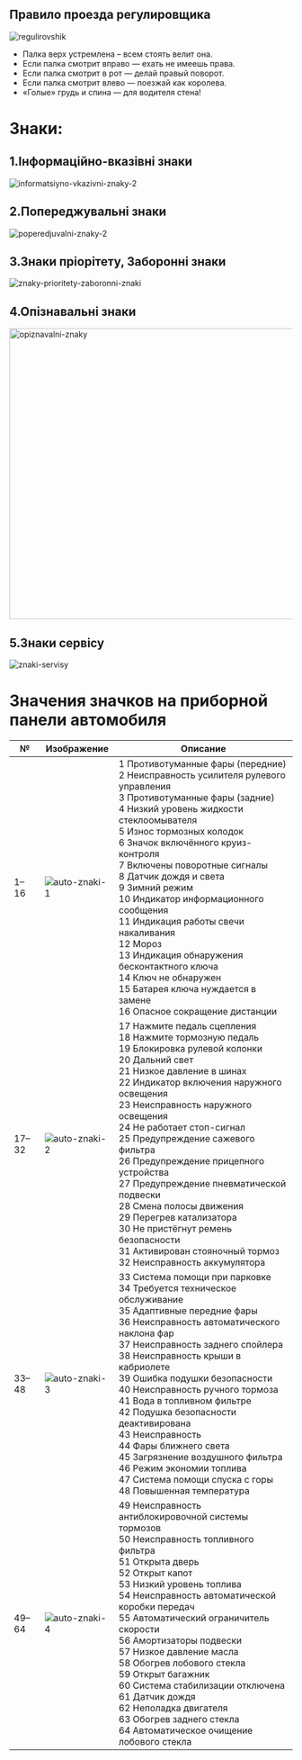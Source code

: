 ## Правило проезда регулировщика
![regulirovshik](https://github.com/user-attachments/assets/7ed00f79-9bd1-4259-a84e-d5452b25f8e7)
 - Палка верх устремлена – всем стоять велит она.
 - Если палка смотрит вправо — ехать не имеешь права.
 - Если палка смотрит в рот — делай правый поворот.
 - Если палка смотрит влево — поезжай как королева.
 - «Голые» грудь и спина — для водителя стена!

# Знаки:

## 1.Інформаційно-вказівні знаки
![informatsiyno-vkazivni-znaky-2](https://github.com/user-attachments/assets/e6c75b24-e0ce-48d5-927d-ba77a7697dc3)

## 2.Попереджувальні знаки
![poperedjuvalni-znaky-2](https://github.com/user-attachments/assets/19c4dde7-a14d-4333-8bf9-cdc213984c25)

## 3.Знаки пріорітету, Заборонні знаки 
![znaky-prioritety-zaboronni-znaki](https://github.com/user-attachments/assets/7a4d963d-4000-416f-9507-7940121d3e12)

## 4.Опізнавальні знаки
<img width="750" height="517" alt="opiznavalni-znaky" src="https://github.com/user-attachments/assets/68323dd7-7945-4a73-a3f6-05c5c81cfd76" />

## 5.Знаки сервісу
![znaki-servisy](https://github.com/user-attachments/assets/a91ab4d6-85c0-4647-ba38-29ca373508e3)


# Значения значков на приборной панели автомобиля

| № | Изображение | Описание |
|------------|-------------|----------|
| 1–16 | ![auto-znaki-1](https://github.com/user-attachments/assets/c56130ca-ea79-4e09-b182-038de25f4faa) | 1 Противотуманные фары (передние)<br>2 Неисправность усилителя рулевого управления<br>3 Противотуманные фары (задние)<br>4 Низкий уровень жидкости стеклоомывателя<br>5 Износ тормозных колодок<br>6 Значок включённого круиз-контроля<br>7 Включены поворотные сигналы<br>8 Датчик дождя и света<br>9 Зимний режим<br>10 Индикатор информационного сообщения<br>11 Индикация работы свечи накаливания<br>12 Мороз<br>13 Индикация обнаружения бесконтактного ключа<br>14 Ключ не обнаружен<br>15 Батарея ключа нуждается в замене<br>16 Опасное сокращение дистанции |
| 17–32 | ![auto-znaki-2](https://github.com/user-attachments/assets/45c838bb-9082-474f-becd-e6120a4e90bb) | 17 Нажмите педаль сцепления<br>18 Нажмите тормозную педаль<br>19 Блокировка рулевой колонки<br>20 Дальний свет<br>21 Низкое давление в шинах<br>22 Индикатор включения наружного освещения<br>23 Неисправность наружного освещения<br>24 Не работает стоп-сигнал<br>25 Предупреждение сажевого фильтра<br>26 Предупреждение прицепного устройства<br>27 Предупреждение пневматической подвески<br>28 Смена полосы движения<br>29 Перегрев катализатора<br>30 Не пристёгнут ремень безопасности<br>31 Активирован стояночный тормоз<br>32 Неисправность аккумулятора |
| 33–48 | ![auto-znaki-3](https://github.com/user-attachments/assets/58bec0ad-66db-4a3d-99dd-1d2094c36b43) | 33 Система помощи при парковке<br>34 Требуется техническое обслуживание<br>35 Адаптивные передние фары<br>36 Неисправность автоматического наклона фар<br>37 Неисправность заднего спойлера<br>38 Неисправность крыши в кабриолете<br>39 Ошибка подушки безопасности<br>40 Неисправность ручного тормоза<br>41 Вода в топливном фильтре<br>42 Подушка безопасности деактивирована<br>43 Неисправность<br>44 Фары ближнего света<br>45 Загрязнение воздушного фильтра<br>46 Режим экономии топлива<br>47 Система помощи спуска с горы<br>48 Повышенная температура |
| 49–64 | ![auto-znaki-4](https://github.com/user-attachments/assets/905e5b0b-589a-438a-af6b-c53e2fd6655f) | 49 Неисправность антиблокировочной системы тормозов<br>50 Неисправность топливного фильтра<br>51 Открыта дверь<br>52 Открыт капот<br>53 Низкий уровень топлива<br>54 Неисправность автоматической коробки передач<br>55 Автоматический ограничитель скорости<br>56 Амортизаторы подвески<br>57 Низкое давление масла<br>58 Обогрев лобового стекла<br>59 Открыт багажник<br>60 Система стабилизации отключена<br>61 Датчик дождя<br>62 Неполадка двигателя<br>63 Обогрев заднего стекла<br>64 Автоматическое очищение лобового стекла |


